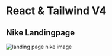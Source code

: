 # React & Tailwind V4

## Nike Landingpage

![landing page nike image](./src/assets/images/landingpage.png)
